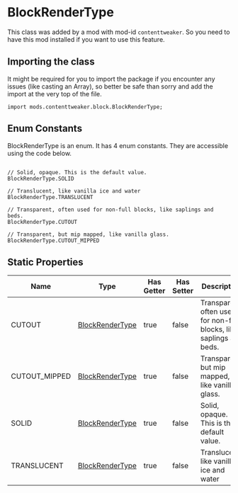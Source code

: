 # BlockRenderType

This class was added by a mod with mod-id `contenttweaker`. So you need to have this mod installed if you want to use this feature.

## Importing the class

It might be required for you to import the package if you encounter any issues (like casting an Array), so better be safe than sorry and add the import at the very top of the file.
```zenscript
import mods.contenttweaker.block.BlockRenderType;
```


## Enum Constants

BlockRenderType is an enum. It has 4 enum constants. They are accessible using the code below.

```zenscript

// Solid, opaque. This is the default value.
BlockRenderType.SOLID

// Translucent, like vanilla ice and water
BlockRenderType.TRANSLUCENT

// Transparent, often used for non-full blocks, like saplings and beds.
BlockRenderType.CUTOUT

// Transparent, but mip mapped, like vanilla glass.
BlockRenderType.CUTOUT_MIPPED
```
## Static Properties

| Name | Type | Has Getter | Has Setter | Description |
|------|------|------------|------------|-------------|
| CUTOUT | [BlockRenderType](/mods/contenttweaker/API/block/BlockRenderType) | true | false | Transparent, often used for non-full blocks, like saplings and beds. |
| CUTOUT_MIPPED | [BlockRenderType](/mods/contenttweaker/API/block/BlockRenderType) | true | false | Transparent, but mip mapped, like vanilla glass. |
| SOLID | [BlockRenderType](/mods/contenttweaker/API/block/BlockRenderType) | true | false | Solid, opaque. This is the default value. |
| TRANSLUCENT | [BlockRenderType](/mods/contenttweaker/API/block/BlockRenderType) | true | false | Translucent, like vanilla ice and water |

